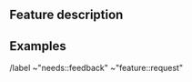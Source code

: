 <!-- If you have a question, want to brainstorm or have a vague idea then check the official website on the roadmap page (https://datami.multi.coop/roadmap?locale=en), and write to us to get feedback first at : contact<at>multi.coop. Once you have a concrete feature idea then feel free to use this template to make a Feature Request issue. !-->

## Feature description

<!-- What is the desired new feature !-->

## Examples

<!-- Are there any examples of this which exist in other software? !-->

/label ~"needs::feedback" ~"feature::request"
